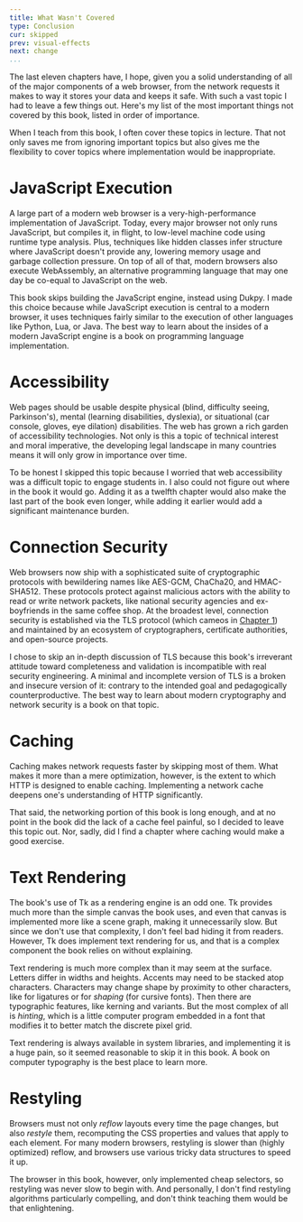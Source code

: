 ```yaml
---
title: What Wasn't Covered
type: Conclusion
cur: skipped
prev: visual-effects
next: change 
...
```


The last eleven chapters have, I hope, given you a solid understanding
of all of the major components of a web browser, from the network
requests it makes to way it stores your data and keeps it safe. With
such a vast topic I had to leave a few things out. Here's my list of
the most important things not covered by this book, listed in order of
importance.

When I teach from this book, I often cover these topics in lecture.
That not only saves me from ignoring important topics but also gives
me the flexibility to cover topics where implementation would be
inappropriate.

JavaScript Execution
====================

A large part of a modern web browser is a very-high-performance
implementation of JavaScript. Today, every major browser not only runs
JavaScript, but compiles it, in flight, to low-level machine code
using runtime type analysis. Plus, techniques like hidden classes
infer structure where JavaScript doesn't provide any, lowering memory
usage and garbage collection pressure. On top of all of that, modern
browsers also execute WebAssembly, an alternative programming language
that may one day be co-equal to JavaScript on the web.

This book skips building the JavaScript engine, instead using Dukpy. I
made this choice because while JavaScript execution is central to a
modern browser, it uses techniques fairly similar to the execution of
other languages like Python, Lua, or Java. The best way to learn about
the insides of a modern JavaScript engine is a book on programming
language implementation.

Accessibility
=============

Web pages should be usable despite physical (blind, difficulty seeing,
Parkinson's), mental (learning disabilities, dyslexia), or situational
(car console, gloves, eye dilation) disabilities. The web has grown a
rich garden of accessibility technologies. Not only is this a topic of
technical interest and moral imperative, the developing legal landscape in
many countries means it will only grow in importance over time.

To be honest I skipped this topic because I worried that web
accessibility was a difficult topic to engage students in. I also
could not figure out where in the book it would go. Adding it as a
twelfth chapter would also make the last part of the book even longer,
while adding it earlier would add a significant maintenance burden.

Connection Security
===================

Web browsers now ship with a sophisticated suite of cryptographic
protocols with bewildering names like AES-GCM, ChaCha20, and
HMAC-SHA512. These protocols protect against malicious actors with the
ability to read or write network packets, like national security
agencies and ex-boyfriends in the same coffee shop. At the broadest
level, connection security is established via the TLS protocol (which
cameos in [Chapter 1](http.md)) and maintained by an ecosystem of
cryptographers, certificate authorities, and open-source projects.

I chose to skip an in-depth discussion of TLS because this book's
irreverant attitude toward completeness and validation is incompatible
with real security engineering. A minimal and incomplete version of
TLS is a broken and insecure version of it: contrary to the intended
goal and pedagogically counterproductive. The best way to learn about
modern cryptography and network security is a book on that topic.

Caching
=======

Caching makes network requests faster by skipping most of them. What
makes it more than a mere optimization, however, is the extent to
which HTTP is designed to enable caching. Implementing a network cache
deepens one's understanding of HTTP significantly.

That said, the networking portion of this book is long enough, and at
no point in the book did the lack of a cache feel painful, so I
decided to leave this topic out. Nor, sadly, did I find a chapter
where caching would make a good exercise.

Text Rendering
==============

The book's use of Tk as a rendering engine is an odd one. Tk provides
much more than the simple canvas the book uses, and even that canvas
is implemented more like a scene graph, making it unnecessarily slow.
But since we don't use that complexity, I don't feel bad hiding it
from readers. However, Tk does implement text rendering for us, and
that is a complex component the book relies on without explaining.

Text rendering is much more complex than it may seem at the surface.
Letters differ in widths and heights. Accents may need to be stacked
atop characters. Characters may change shape by proximity to other
characters, like for ligatures or for *shaping* (for cursive fonts).
Then there are typographic features, like kerning and variants. But
the most complex of all is *hinting*, which is a little computer
program embedded in a font that modifies it to better match the
discrete pixel grid.

Text rendering is always available in system libraries, and
implementing it is a huge pain, so it seemed reasonable to skip it in
this book. A book on computer typography is the best place to learn
more.

Restyling
=========

Browsers must not only *reflow* layouts every time the page changes,
but also *restyle* them, recomputing the CSS properties and values
that apply to each element. For many modern browsers, restyling is
slower than (highly optimized) reflow, and browsers use various tricky
data structures to speed it up.

The browser in this book, however, only implemented cheap selectors,
so restyling was never slow to begin with. And personally, I don't
find restyling algorithms particularly compelling, and don't think
teaching them would be that enlightening.

